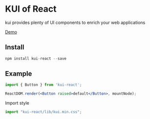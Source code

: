 # KUI of React

kui provides plenty of UI components to enrich your web applications

[Demo](https://kotenei.github.io/kui/index.html)

## Install

```jsx
npm install kui-react --save
```

## Example

```jsx
import { Button } from 'kui-react';

ReactDOM.render(<Button raised>default</Button>, mountNode);
```

Import style

```jsx
import "kui-react/lib/kui.min.css";

```
